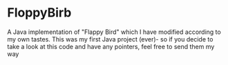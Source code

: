 # FloppyBirb
A Java implementation of "Flappy Bird" which I have modified according to my own tastes. This was my first Java project (ever)- so if you decide to take a look at this code and have any pointers, feel free to send them my way
